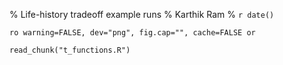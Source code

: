 % Life-history tradeoff example runs
% Karthik Ram
% `r date()`

<!-- Setting up R -->
`ro warning=FALSE, dev="png", fig.cap="", cache=FALSE or`

```{r start, echo=FALSE}
read_chunk("t_functions.R")
```

```{r TOC, echo=TRUE, eval=FALSE}
```

```{r setup_params, echo=TRUE, eval=FALSE}
```

```{r vd_tradeoff_functions, echo=TRUE, eval=FALSE}
```

```{r param_functions, echo=TRUE, eval=FALSE}
```

```{r spline_functions, echo=TRUE, eval=FALSE}
```

```{r plot_functions, echo=TRUE, eval=FALSE}
```

